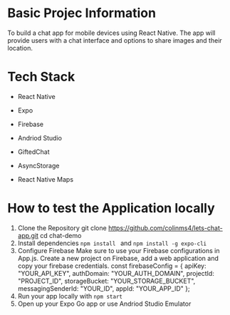 # Basic Projec Information 
To build a chat app for mobile devices using React Native. The app will
provide users with a chat interface and options to share images and their location.

# Tech Stack 
- React Native
* Expo
+ Firebase
- Andriod Studio
* GiftedChat
+ AsyncStorage
- React Native Maps

# How to test the Application locally

1. Clone the Repository git clone https://github.com/colinms4/lets-chat-app.git cd chat-demo
2. Install dependencies ```npm install ``` and ``` npm install -g expo-cli ``` 
3. Configure Firebase
Make sure to use your Firebase configurations in App.js. Create a new project on Firebase, add a web application and copy your firebase credentials.
const firebaseConfig = {
    apiKey: "YOUR_API_KEY",
    authDomain: "YOUR_AUTH_DOMAIN",
    projectId: "PROJECT_ID",
    storageBucket: "YOUR_STORAGE_BUCKET",
    messagingSenderId: "YOUR_ID",
    appId: "YOUR_APP_ID"
  };
4. Run your app locally with ``` npm start ``` 
5. Open up your Expo Go app or use Andriod Studio Emulator 


